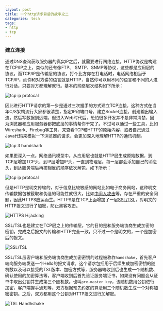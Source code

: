 ```yaml
---
layout: post
title: 一个http请求背后的故事之二
categories: tech
tags: 
- http
- tcp
---
```


### 建立连接

通过DNS查询获取服务器的真实IP之后，就需要进行网络连接。HTTP协议是构建在TCP/IP之上，类似的还有像FTP、 SMTP、SNMP等协议，这些都是应用层的协议，而TCP/IP是传输层的协议，打个比方你在打电话时，电话网络相当于TCP/IP，而你和对方讲的语言就是HTTP，当然你可以用不同的语言和不同的人进行对话，只要对方都理解就行。基本的网络层次结构如下所示：

![tcp ip protocal](http://yikebocai.com/myimg/tcp-ip-protocol.png)

因此进行HTTP请求的第一步是通过三次握手的方式建立TCP连接，这种方式在当年C/S架构流行大家都很清楚，指定IP和端口号，建立Socket连接，创建输出输入流，然后写数据到远端。但进入Web时代后，恐怕很多开发并不是非常清楚，因为浏览器和应用服务器都把底层的事情帮你干完了。不过可以通过一些工具，比如Wireshark、Firebug等工具，来查看TCP和HTTP的原始内容，或者自己通过Java代码来模拟一下浏览器的请求，会更加深入地理解HTTP的通讯机制。

![tcp 3 handshark](http://yikebocai.com/myimg/tcpopen3way.png)

如果更深入一点，网络通讯模型中，从应用层也就是HTTP层生成原始数据，到TCP层增加TCP头，到IP层增加IP头，一直到物理层，每一层都会添加自己的消息头，到达服务端后再按相反的顺序依次解包，如下所示：

![tcp ip protocal](http://yikebocai.com/myimg/tcp_data_transfer.png)

但是HTTP是明文传输的，对于信息比较敏感的网站比如电子商务网站，这种明文传输数据包被截取和伪造的可能性就很大，比如[中间人攻击](http://en.wikipedia.org/wiki/Man-in-the-middle_attack)等，存在严重的安全问题，因此HTTPS应运而生。HTTPS是在TCP上面增加了一层[SSL/TSL](http://en.wikipedia.org/wiki/Secure_Sockets_Layer)，对明文的HTTP报文进行了加密，防止黑客攻击。

![HTTPS Hijacking](http://yikebocai.com/myimg/Hijacking-HTTPS-Sessions.png)

SSL/TSL也是建立在TCP层之上的传输层，它的目的是和服务端协商生成加密的密钥，完成之后报文的传输和HTTP完全一致，只不过一个是明文的，一个是加密后的报文。

![SSL/TSL](http://yikebocai.com/myimg/http-https.png)

SSL/TSL层客户端和服务端协商生成加密密钥的过程被称作`handshake`，首先客户端向服务端发送一个Hello的报文请求，这个请求包括用于后续生成加密密钥的随机数以及可以接受的TSL版本、加密方式等，服务器端收到后也生成一个随机数、确认使用的加密算法等，客户端收到后首先验证服务端证书，如果没有问题会从证书中取出公钥并生成第三个随机数，也叫`pre-master key`，该随机数用公钥进行加密，客户端握手通知等，双方根据预先约定的算法用三个随机数生成一个对称加密密钥。之后，双方都用这个公钥对HTTP报文进行加解密。

![TSL Handhshake](http://yikebocai.com/myimg/SSLHandshake.png)


